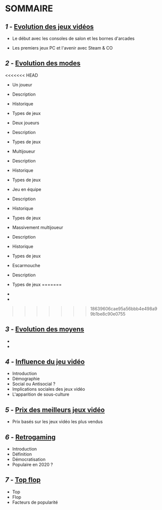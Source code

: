 # **SOMMAIRE**

## **_1_ -** [Evolution des jeux vidéos](Evolution_JV.md)

- Le début avec les consoles de salon et les bornes d'arcades

- Les premiers jeux PC et l'avenir avec Steam & CO

## **_2_ -** [Evolution des modes](Evolution_des_modes.md)
<<<<<<< HEAD

- Un joueur
 - Description
 - Historique
 - Types de jeux

- Deux joueurs
 - Description
 - Types de jeux

- Multijoueur
 - Description
 - Historique
 - Types de jeux

- Jeu en équipe
 - Description
 - Historique
 - Types de jeux

- Massivement multijoueur
 - Description
 - Historique
 - Types de jeux

- Escarmouche
 - Description
 - Types de jeux
=======
- 
- 
>>>>>>> 18639606cae95a56bbb4e498a99b1be8c90e0755

## **_3_ -** [Evolution des moyens](Evolution_des_moyens.md)
- 
- 

## **_4_ -** [Influence du jeu vidéo](Influence_JV_Culture.md)
- Introduction
- Démographie
- Social ou Antisocial ?
- Implications sociales des jeux vidéo
- L'apparition de sous-culture

## **_5_ -** [Prix des meilleurs jeux vidéo](Prix_des_meilleurs_JV.md)
- Prix basés sur les jeux vidéo les plus vendus

## **_6_ -** [Retrogaming](Retrogaming.md)
- Introduction
- Définition
- Démocratisation
- Populaire en 2020 ?

## **_7_ -** [Top flop](Top_flop.md)
- Top
- Flop
- Facteurs de popularité
